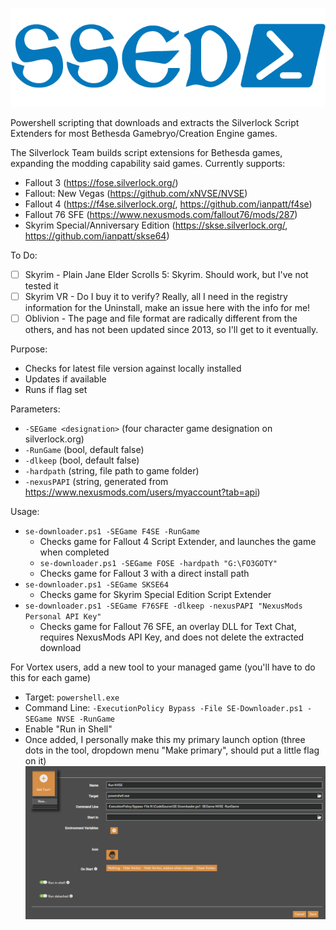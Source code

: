 ![SSED Logo](SSED-Logo.png)

Powershell scripting that downloads and extracts the Silverlock Script Extenders for most Bethesda Gamebryo/Creation Engine games.

The Silverlock Team builds script extensions for Bethesda games, expanding the modding capability said games.
Currently supports:
- Fallout 3 (https://fose.silverlock.org/)
- Fallout: New Vegas (https://github.com/xNVSE/NVSE)
- Fallout 4 (https://f4se.silverlock.org/, https://github.com/ianpatt/f4se)
- Fallout 76 SFE (https://www.nexusmods.com/fallout76/mods/287)
- Skyrim Special/Anniversary Edition (https://skse.silverlock.org/, https://github.com/ianpatt/skse64)
    
To Do:
- [ ] Skyrim - Plain Jane Elder Scrolls 5: Skyrim.  Should work, but I've not tested it
- [ ] Skyrim VR - Do I buy it to verify? Really, all I need in the registry information for the Uninstall, make an issue here with the info for me!
- [ ] Oblivion - The page and file format are radically different from the others, and has not been updated since 2013, so I'll get to it eventually.

Purpose:
- Checks for latest file version against locally installed
- Updates if available
- Runs if flag set

Parameters:
- `-SEGame <designation>` (four character game designation on silverlock.org)
- `-RunGame` (bool, default false)
- `-dlkeep` (bool, default false)
- `-hardpath` (string, file path to game folder)
- `-nexusPAPI` (string, generated from https://www.nexusmods.com/users/myaccount?tab=api)

Usage:
- `se-downloader.ps1 -SEGame F4SE -RunGame`
  - Checks game for Fallout 4 Script Extender, and launches the game when completed
  - `se-downloader.ps1 -SEGame FOSE -hardpath "G:\FO3GOTY"`
  - Checks game for Fallout 3 with a direct install path
- `se-downloader.ps1 -SEGame SKSE64`
  - Checks game for Skyrim Special Edition Script Extender
- `se-downloader.ps1 -SEGame F76SFE -dlkeep -nexusPAPI "NexusMods Personal API Key"`
  - Checks game for Fallout 76 SFE, an overlay DLL for Text Chat, requires NexusMods API Key, and does not delete the extracted download

For Vortex users, add a new tool to your managed game (you'll have to do this for each game)
- Target: `powershell.exe`
- Command Line: `-ExecutionPolicy Bypass -File SE-Downloader.ps1 -SEGame NVSE -RunGame`
- Enable "Run in Shell"
- Once added, I personally make this my primary launch option (three dots in the tool, dropdown menu "Make primary", should put a little flag on it)
![Add a tool to Vortex](vortex-addtool.png)
